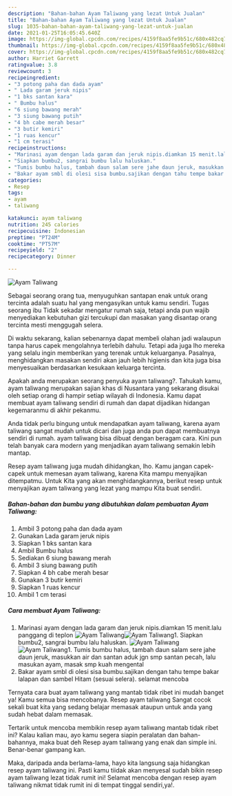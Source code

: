 ```yaml
---
description: "Bahan-bahan Ayam Taliwang yang lezat Untuk Jualan"
title: "Bahan-bahan Ayam Taliwang yang lezat Untuk Jualan"
slug: 1035-bahan-bahan-ayam-taliwang-yang-lezat-untuk-jualan
date: 2021-01-25T16:05:45.640Z
image: https://img-global.cpcdn.com/recipes/4159f8aa5fe9b51c/680x482cq70/ayam-taliwang-foto-resep-utama.jpg
thumbnail: https://img-global.cpcdn.com/recipes/4159f8aa5fe9b51c/680x482cq70/ayam-taliwang-foto-resep-utama.jpg
cover: https://img-global.cpcdn.com/recipes/4159f8aa5fe9b51c/680x482cq70/ayam-taliwang-foto-resep-utama.jpg
author: Harriet Garrett
ratingvalue: 3.8
reviewcount: 3
recipeingredient:
- "3 potong paha dan dada ayam"
- " Lada garam jeruk nipis"
- "1 bks santan kara"
- " Bumbu halus"
- "6 siung bawang merah"
- "3 siung bawang putih"
- "4 bh cabe merah besar"
- "3 butir kemiri"
- "1 ruas kencur"
- "1 cm terasi"
recipeinstructions:
- "Marinasi ayam dengan lada garam dan jeruk nipis.diamkan 15 menit.lalu panggang di teplon"
- "Siapkan bumbu2, sangrai bumbu lalu haluskan."
- "Tumis bumbu halus, tambah daun salam sere jahe daun jeruk, masukkan air dan santan aduk jgn smp santan pecah, lalu masukan ayam, masak smp kuah mengental"
- "Bakar ayam smbl di olesi sisa bumbu.sajikan dengan tahu tempe bakar lalapan dan sambel Hitam (sesuai selera). selamat mencoba"
categories:
- Resep
tags:
- ayam
- taliwang

katakunci: ayam taliwang 
nutrition: 245 calories
recipecuisine: Indonesian
preptime: "PT24M"
cooktime: "PT57M"
recipeyield: "2"
recipecategory: Dinner

---
```



![Ayam Taliwang](https://img-global.cpcdn.com/recipes/4159f8aa5fe9b51c/680x482cq70/ayam-taliwang-foto-resep-utama.jpg)

Sebagai seorang orang tua, menyuguhkan santapan enak untuk orang tercinta adalah suatu hal yang mengasyikan untuk kamu sendiri. Tugas seorang ibu Tidak sekadar mengatur rumah saja, tetapi anda pun wajib menyediakan kebutuhan gizi tercukupi dan masakan yang disantap orang tercinta mesti menggugah selera.

Di waktu  sekarang, kalian sebenarnya dapat membeli olahan jadi walaupun tanpa harus capek mengolahnya terlebih dahulu. Tetapi ada juga lho mereka yang selalu ingin memberikan yang terenak untuk keluarganya. Pasalnya, menghidangkan masakan sendiri akan jauh lebih higienis dan kita juga bisa menyesuaikan berdasarkan kesukaan keluarga tercinta. 



Apakah anda merupakan seorang penyuka ayam taliwang?. Tahukah kamu, ayam taliwang merupakan sajian khas di Nusantara yang sekarang disukai oleh setiap orang di hampir setiap wilayah di Indonesia. Kamu dapat membuat ayam taliwang sendiri di rumah dan dapat dijadikan hidangan kegemaranmu di akhir pekanmu.

Anda tidak perlu bingung untuk mendapatkan ayam taliwang, karena ayam taliwang sangat mudah untuk dicari dan juga anda pun dapat membuatnya sendiri di rumah. ayam taliwang bisa dibuat dengan beragam cara. Kini pun telah banyak cara modern yang menjadikan ayam taliwang semakin lebih mantap.

Resep ayam taliwang juga mudah dihidangkan, lho. Kamu jangan capek-capek untuk memesan ayam taliwang, karena Kita mampu menyajikan ditempatmu. Untuk Kita yang akan menghidangkannya, berikut resep untuk menyajikan ayam taliwang yang lezat yang mampu Kita buat sendiri.

<!--inarticleads1-->

##### Bahan-bahan dan bumbu yang dibutuhkan dalam pembuatan Ayam Taliwang:

1. Ambil 3 potong paha dan dada ayam
1. Gunakan  Lada garam jeruk nipis
1. Siapkan 1 bks santan kara
1. Ambil  Bumbu halus
1. Sediakan 6 siung bawang merah
1. Ambil 3 siung bawang putih
1. Siapkan 4 bh cabe merah besar
1. Gunakan 3 butir kemiri
1. Siapkan 1 ruas kencur
1. Ambil 1 cm terasi




<!--inarticleads2-->

##### Cara membuat Ayam Taliwang:

1. Marinasi ayam dengan lada garam dan jeruk nipis.diamkan 15 menit.lalu panggang di teplon
<img src="https://img-global.cpcdn.com/steps/41306b903b8e0c02/160x128cq70/ayam-taliwang-langkah-memasak-1-foto.jpg" alt="Ayam Taliwang"><img src="https://img-global.cpcdn.com/steps/f21b804da5cb7a3e/160x128cq70/ayam-taliwang-langkah-memasak-1-foto.jpg" alt="Ayam Taliwang">1. Siapkan bumbu2, sangrai bumbu lalu haluskan.
<img src="https://img-global.cpcdn.com/steps/9778a309b462320e/160x128cq70/ayam-taliwang-langkah-memasak-2-foto.jpg" alt="Ayam Taliwang"><img src="https://img-global.cpcdn.com/steps/1d006f8842f43d44/160x128cq70/ayam-taliwang-langkah-memasak-2-foto.jpg" alt="Ayam Taliwang">1. Tumis bumbu halus, tambah daun salam sere jahe daun jeruk, masukkan air dan santan aduk jgn smp santan pecah, lalu masukan ayam, masak smp kuah mengental
1. Bakar ayam smbl di olesi sisa bumbu.sajikan dengan tahu tempe bakar lalapan dan sambel Hitam (sesuai selera). selamat mencoba




Ternyata cara buat ayam taliwang yang mantab tidak ribet ini mudah banget ya! Kamu semua bisa mencobanya. Resep ayam taliwang Sangat cocok sekali buat kita yang sedang belajar memasak ataupun untuk anda yang sudah hebat dalam memasak.

Tertarik untuk mencoba membikin resep ayam taliwang mantab tidak ribet ini? Kalau kalian mau, ayo kamu segera siapin peralatan dan bahan-bahannya, maka buat deh Resep ayam taliwang yang enak dan simple ini. Benar-benar gampang kan. 

Maka, daripada anda berlama-lama, hayo kita langsung saja hidangkan resep ayam taliwang ini. Pasti kamu tiidak akan menyesal sudah bikin resep ayam taliwang lezat tidak rumit ini! Selamat mencoba dengan resep ayam taliwang nikmat tidak rumit ini di tempat tinggal sendiri,ya!.


